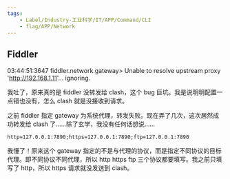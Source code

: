 ```yaml
---
tags:
    - Label/Industry-工业科学/IT/APP/Command/CLI
    - flag/APP/Network
---
```


## Fiddler

03:44:51:3647 fiddler.network.gateway> Unable to resolve upstream proxy 'http://192.168.1.11'... ignoring.

我吐了，原来真的是 fiddler 没转发给 clash，这个 bug 巨坑。我是说明明配置一点错也没有，怎么 clash 就是没接收到请求。

之前 fiddler 指定 gateway 为系统代理，转发失败。现在弄了几次，这次居然成功转发给 clash 了……除了玄学，我没有任何话想说……

`http=127.0.0.1:7890;https=127.0.0.1:7890;ftp=127.0.0.1:7890`

我懂了！原来这个 gateway 指定的不是与代理的协议，而是指定不同协议的目标代理。即不同协议不同代理，所以 http https ftp 三个协议都要填写。我之前只填写了 http，所以 https 请求就没发送到 clash。